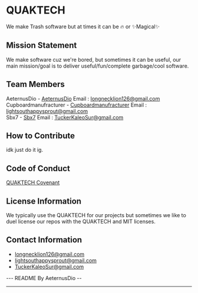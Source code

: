 # QUAKTECH
We make Trash software but at times it can be 🔥 or ✨Magical✨

## Mission Statement
We make software cuz we're bored, but sometimes it can be useful, our main mission/goal is to deliver useful/fun/complete garbage/cool software.

## Team Members
AeternusDio - [AeternusDio](https://github.com/AeternusDio) Email : longnecklion126@gmail.com <br> 
Cupboardmanufracturer - [Cupboardmanufracturer](https://github.com/cupboardmanufacturer) Email : lightsouthappysprout@gmail.com <br>
Sbx7 - [Sbx7](https://github.com/sbx7) Email : TuckerKaleoSur@gmail.com

## How to Contribute
idk just do it ig.

## Code of Conduct
[QUAKTECH Covenant](https://github.com/QUAKTECH/.github/blob/main/Code-of-Conduct.md)

## License Information
We typically use the QUAKTECH for our projects but sometimes we like to duel license our repos with the QUAKTECH and MIT licenses.

## Contact Information
- longnecklion126@gmail.com
- lightsouthappysprout@gmail.com
- TuckerKaleoSur@gmail.com

--- README By AeternusDio -- 

---
